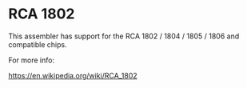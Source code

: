 
RCA 1802
========

This assembler has support for the RCA 1802 / 1804 / 1805 / 1806 and
compatible chips.

For more info:

https://en.wikipedia.org/wiki/RCA_1802

